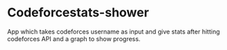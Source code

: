 # Codeforcestats-shower
App which takes codeforces username as input and give stats after hitting codeforces API and a graph to show progress.
